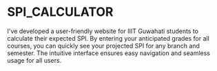 # SPI_CALCULATOR
I've developed a user-friendly website for IIIT Guwahati students to calculate their expected SPI. By entering your anticipated grades for all courses, you can quickly see your projected SPI for any branch and semester. The intuitive interface ensures easy navigation and seamless usage for all users.
